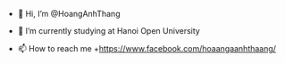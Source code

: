 - 👋 Hi, I’m @HoangAnhThang
  
- 🌱 I’m currently studying at Hanoi Open University

- 📫 How to reach me
    +https://www.facebook.com/hoaangaanhthaang/
  
<!---
HoangAnhThang/HoangAnhThang is a ✨ special ✨ repository because its `README.md` (this file) appears on your GitHub profile.
You can click the Preview link to take a look at your changes.
--->
